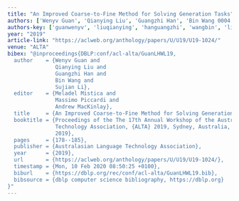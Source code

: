 ```yaml
---
title: "An Improved Coarse-to-Fine Method for Solving Generation Tasks"
authors: ['Wenyv Guan', 'Qianying Liu', 'Guangzhi Han', 'Bin Wang 0004', 'Sujian Li']
authors-key: ['guanwenyv', 'liuqianying', 'hanguangzhi', 'wangbin', 'lisujian']
year: "2019"
article-link: "https://aclweb.org/anthology/papers/U/U19/U19-1024/"
venue: "ALTA"
bibex: "@inproceedings{DBLP:conf/acl-alta/GuanLHWL19,
  author    = {Wenyv Guan and
               Qianying Liu and
               Guangzhi Han and
               Bin Wang and
               Sujian Li},
  editor    = {Meladel Mistica and
               Massimo Piccardi and
               Andrew MacKinlay},
  title     = {An Improved Coarse-to-Fine Method for Solving Generation Tasks},
  booktitle = {Proceedings of the The 17th Annual Workshop of the Australasian Language
               Technology Association, {ALTA} 2019, Sydney, Australia, December 4-6,
               2019},
  pages     = {178--185},
  publisher = {Australasian Language Technology Association},
  year      = {2019},
  url       = {https://aclweb.org/anthology/papers/U/U19/U19-1024/},
  timestamp = {Mon, 10 Feb 2020 08:50:25 +0100},
  biburl    = {https://dblp.org/rec/conf/acl-alta/GuanLHWL19.bib},
  bibsource = {dblp computer science bibliography, https://dblp.org}
}"
---
```

